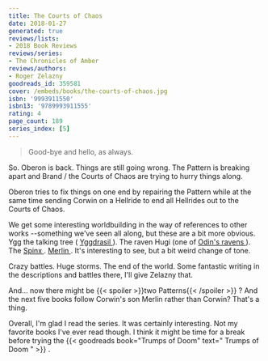 ```yaml
---
title: The Courts of Chaos
date: 2018-01-27
generated: true
reviews/lists:
- 2018 Book Reviews
reviews/series:
- The Chronicles of Amber
reviews/authors:
- Roger Zelazny
goodreads_id: 359581
cover: /embeds/books/the-courts-of-chaos.jpg
isbn: '9993911550'
isbn13: '9789993911555'
rating: 4
page_count: 189
series_index: [5]
---
```

> Good-bye and hello, as always.

So. Oberon is back. Things are still going wrong. The Pattern is breaking apart and Brand / the Courts of Chaos are trying to hurry things along.  

<!--more-->

Oberon tries to fix things on one end by repairing the Pattern while at the same time sending Corwin on a Hellride to end all Hellrides out to the Courts of Chaos.  

We get some interesting worldbuilding in the way of references to other works --something we've seen all along, but these are a bit more obvious. Ygg the talking tree ( [ Yggdrasil ](https://en.wikipedia.org/wiki/Yggdrasil) ). The raven Hugi (one of [ Odin's ravens ](https://en.wikipedia.org/wiki/Huginn_and_Muninn) ). The [ Spinx ](https://en.wikipedia.org/wiki/Sphinx) . [ Merlin ](https://en.wikipedia.org/wiki/Merlin) . It's interesting to see, but a bit weird change of tone.  

Crazy battles. Huge storms. The end of the world. Some fantastic writing in the descriptions and battles there, I'll give Zelazny that.  

And... now there might be  {{< spoiler >}}two Patterns{{< /spoiler >}}  ? And the next five books follow Corwin's son Merlin rather than Corwin? That's a thing.  

Overall, I'm glad I read the series. It was certainly interesting. Not my favorite books I've ever read though. I think it might be time for a break before trying the {{< goodreads book="Trumps of Doom" text=" Trumps of Doom " >}} .